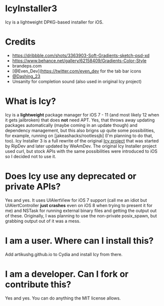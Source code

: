 # IcyInstaller3
Icy is a lightweight DPKG-based installer for iOS.
# Credits
- https://dribbble.com/shots/3363903-Soft-Gradients-sketch-psd-xd
- https://www.behance.net/gallery/62158409/Gradients-Color-Style
- brandeps.com
- [@Even_Dev](https://twitter.com/even_dev for the tab bar icons
- [@Dashing_23](https://twitter.com/Dashing_23)
- Unsanity for completion sound (also used in original Icy project)
# What is Icy?
Icy is a **lightweight** package manager for iOS 7 - 11 (and most likely 12 when it gets jailbroken) that does **not** need APT. Yes, that throws away updating packages automatically (maybe coming in an update though) and dependency management, but this also brigns up quite some possibilities, for example, running on [jakeashacks/rootlessjb] (I'm planning to do that, too).
Icy Installer 3 is a full rewrite of the original [Icy project](https://github.com/slavikus/Icy) that was started by RipDev and later updated by WeAmDev. The original Icy Installer project used curl, but stock APIs with the same possibilities were introduced to iOS so I decided not to use it.
# Does Icy use any deprecated or private APIs?
Yes and yes. It uses UIAlertView for iOS 7 support (call me an idiot but UIAlertController **just crashes** even on iOS 8 when trying to present it for me) and NSTask for running external binary files and getting the output out of these. Originally, I was planning to use the non-private posix_spawn, but grabbing output out of it was a mess.
# I am a user. Where can I install this?
Add artikushg.github.io to Cydia and install Icy from there.
# I am a developer. Can I fork or contribute this?
Yes and yes. You can do anything the MIT license allows.

